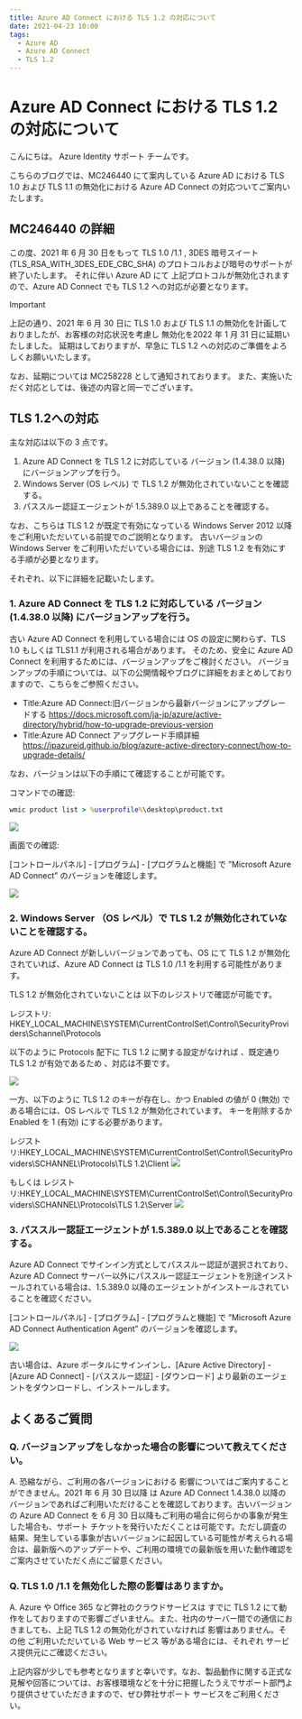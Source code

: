 ```yaml
---
title: Azure AD Connect における TLS 1.2 の対応について
date: 2021-04-23 10:00
tags:
  - Azure AD
  - Azure AD Connect
  - TLS 1.2
---
```


# Azure AD Connect における TLS 1.2 の対応について

こんにちは。 Azure Identity サポート チームです。

こちらのブログでは、MC246440 にて案内している Azure AD における TLS 1.0 および TLS 1.1 の無効化における Azure AD Connect の対応ついてご案内いたします。

## MC246440 の詳細

この度、2021 年 6 月 30 日をもって TLS 1.0 /1.1 , 3DES 暗号スイート (TLS_RSA_WITH_3DES_EDE_CBC_SHA)  のプロトコルおよび暗号のサポートが終了いたします。
それに伴い Azure AD にて 上記プロトコルが無効化されますので、Azure AD Connect でも TLS 1.2 への対応が必要となります。

>[!IMPORTANT] 
> 上記の通り、2021 年 6 月 30 日に TLS 1.0 および TLS 1.1 の無効化を計画しておりましたが、お客様の対応状況を考慮し 無効化を2022 年 1 月 31 日に延期いたしました。
> 延期はしておりますが、早急に TLS 1.2 への対応のご準備をよろしくお願いいたします。
>
> なお、延期については MC258228 として通知されております。
> また、実施いただく対応としては、後述の内容と同一でございます。

## TLS 1.2への対応

主な対応は以下の 3 点です。

1. Azure AD Connect を TLS 1.2 に対応している バージョン (1.4.38.0 以降) にバージョンアップを行う。
2. Windows Server (OS レベル) で TLS 1.2 が無効化されていないことを確認する。
3. パススルー認証エージェントが 1.5.389.0 以上であることを確認する。

なお、こちらは TLS 1.2 が既定で有効になっている Windows Server 2012 以降をご利用いただいている前提でのご説明となります。
古いバージョンの Windows Server をご利用いただいている場合には、別途 TLS 1.2 を有効にする手順が必要となります。

それぞれ、以下に詳細を記載いたします。

### 1. Azure AD Connect を TLS 1.2 に対応している バージョン (1.4.38.0 以降) にバージョンアップを行う。

古い Azure AD Connect を利用している場合には OS の設定に関わらず、TLS 1.0 もしくは TLS1.1 が利用される場合があります。
そのため、安全に Azure AD Connect を利用するためには、バージョンアップをご検討ください。
バージョンアップの手順については、以下の公開情報やブログに詳細をおまとめしておりますので、こちらをご参照ください。

- Title:Azure AD Connect:旧バージョンから最新バージョンにアップグレードする
https://docs.microsoft.com/ja-jp/azure/active-directory/hybrid/how-to-upgrade-previous-version
- Title:Azure AD Connect アップグレード手順詳細
https://jpazureid.github.io/blog/azure-active-directory-connect/how-to-upgrade-details/

なお、バージョンは以下の手順にて確認することが可能です。

コマンドでの確認:

```cmd
wmic product list > %userprofile%\desktop\product.txt
```

![](./azure-ad-connect-tls/image01.png)

画面での確認:

[コントロールパネル] - [プログラム] - [プログラムと機能] で ”Microsoft Azure AD Connect” のバージョンを確認します。

![](./azure-ad-connect-tls/image02.png)

### 2. Windows Server （OS レベル）で TLS 1.2 が無効化されていないことを確認する。

Azure AD Connect が新しいバージョンであっても、OS にて TLS 1.2 が無効化されていれば、Azure AD Connect は TLS 1.0 /1.1 を利用する可能性があります。

TLS 1.2 が無効化されていないことは 以下のレジストリで確認が可能です。

レジストリ: HKEY_LOCAL_MACHINE\SYSTEM\CurrentControlSet\Control\SecurityProviders\Schannel\Protocols

以下のように Protocols 配下に TLS 1.2 に関する設定がなければ 、既定通り TLS 1.2 が有効であるため 、対応は不要です。

![](./azure-ad-connect-tls/image03.png)

一方、以下のように TLS 1.2 のキーが存在し、かつ Enabled の値が 0 (無効) である場合には、OS レベルで TLS 1.2 が無効化されています。
キーを削除するか Enabled を 1 (有効) にする必要があります。

レジストリ:HKEY_LOCAL_MACHINE\SYSTEM\CurrentControlSet\Control\SecurityProviders\SCHANNEL\Protocols\TLS 1.2\Client
![](./azure-ad-connect-tls/image04.png)

もしくは
レジストリ:HKEY_LOCAL_MACHINE\SYSTEM\CurrentControlSet\Control\SecurityProviders\SCHANNEL\Protocols\TLS 1.2\Server
![](./azure-ad-connect-tls/image06.png)

### 3. パススルー認証エージェントが 1.5.389.0 以上であることを確認する。

Azure AD Connect でサインイン方式としてパススルー認証が選択されており、Azure AD Connect サーバー以外にパススルー認証エージェントを別途インストールされている場合は、1.5.389.0 以降のエージェントがインストールされていることを確認ください。

[コントロールパネル] - [プログラム] - [プログラムと機能] で ”Microsoft Azure AD Connect Authentication Agent” のバージョンを確認します。

![](./azure-ad-connect-tls/image05.png)

古い場合は、Azure ポータルにサインインし、[Azure Active Directory] - [Azure AD Connect] - [パススルー認証] - [ダウンロード] より最新のエージェントをダウンロードし、インストールします。

## よくあるご質問

### Q. バージョンアップをしなかった場合の影響について教えてください。

A. 恐縮ながら、ご利用の各バージョンにおける 影響についてはご案内することができません。2021 年 6 月 30 日以降 は Azure AD Connect  1.4.38.0 以降のバージョンであればご利用いただけることを確認しております。古いバージョンの Azure AD Connect を 6 月 30 日以降もご利用の場合に何らかの事象が発生した場合も、サポート チケットを発行いただくことは可能です。ただし調査の結果、発生している事象が古いバージョンに起因している可能性が考えられる場合は、最新版へのアップデートや、ご利用の環境での最新版を用いた動作確認をご案内させていただく点にご留意ください。

### Q. TLS 1.0 /1.1 を無効化した際の影響はありますか。

A. Azure  や Office 365 など弊社のクラウドサービスは すでに TLS 1.2 にて動作をしておりますので影響ございません。また、社内のサーバー間での通信におきましても、上記 TLS 1.2 の無効化がされていなければ 影響はありません。その他 ご利用いただいている Web サービス 等がある場合には、それぞれ サービス提供元にご確認ください。

上記内容が少しでも参考となりますと幸いです。なお、製品動作に関する正式な見解や回答については、お客様環境などを十分に把握したうえでサポート部門より提供させていただきますので、ぜひ弊社サポート サービスをご利用ください。
